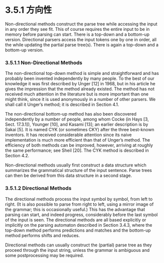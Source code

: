 # 3.5.1 方向性

Non-directional methods construct the parse tree while accessing the input in any order they see fit. This of course requires the entire input to be in memory before parsing can start. There is a top-down and a bottom-up version. Directional parsers access the input tokens one by one in order, all the while updating the partial parse tree(s). There is again a top-down and a bottom-up version.

### 3.5.1.1 Non-Directional Methods

The non-directional top-down method is simple and straightforward and has probably been invented independently by many people. To the best of our knowledge it was first described by Unger [12] in 1968, but in his article he gives the impression that the method already existed. The method has not received much attention in the literature but is more important than one might think, since it is used anonymously in a number of other parsers. We shall call it Unger’s method; it is described in Section 4.1.

The non-directional bottom-up method has also been discovered independently by a number of people, among whom Cocke (in Hays [3, Sect. 17.3.1]), Younger [10], and Kasami [13]; an earlier description is by Sakai [5]. It is named CYK (or sometimes CKY) after the three best-known inventors. It has received considerable attention since its naive implementation is much more efficient than that of Unger’s method. The efficiency of both methods can be improved, however, arriving at roughly the same performance; see Sheil [20]. The CYK method is described in Section 4.2.

Non-directional methods usually first construct a data structure which summarizes the grammatical structure of the input sentence. Parse trees can then be derived from this data structure in a second stage.

### 3.5.1.2 Directional Methods

The directional methods process the input symbol by symbol, from left to right. (It is also possible to parse from right to left, using a mirror image of the grammar; this is occasionally useful.) This has the advantage that parsing can start, and indeed progress, considerably before the last symbol of the input is seen. The directional methods are all based explicitly or implicitly on the parsing automaton described in Section 3.4.3, where the top-down method performs predictions and matches and the bottom-up method performs shifts and reduces.

Directional methods can usually construct the (partial) parse tree as they proceed through the input string, unless the grammar is ambiguous and some postprocessing may be required.